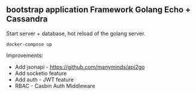 ## bootstrap application Framework Golang Echo + Cassandra 

Start server + database, hot reload of the golang server.

```
docker-compose up
```

Improvements:
- Add jsonapi - https://github.com/manyminds/api2go
- Add socketio feature
- Add auth - JWT feature
- RBAC - Casbin Auth Middleware

